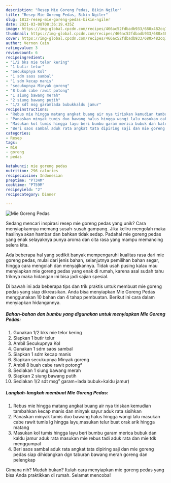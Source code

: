 ```yaml
---
description: "Resep Mie Goreng Pedas, Bikin Ngiler"
title: "Resep Mie Goreng Pedas, Bikin Ngiler"
slug: 1812-resep-mie-goreng-pedas-bikin-ngiler
date: 2021-03-08T08:36:19.435Z
image: https://img-global.cpcdn.com/recipes/466ac52fdbadb933/680x482cq70/mie-goreng-pedas-foto-resep-utama.jpg
thumbnail: https://img-global.cpcdn.com/recipes/466ac52fdbadb933/680x482cq70/mie-goreng-pedas-foto-resep-utama.jpg
cover: https://img-global.cpcdn.com/recipes/466ac52fdbadb933/680x482cq70/mie-goreng-pedas-foto-resep-utama.jpg
author: Vernon Cain
ratingvalue: 3
reviewcount: 6
recipeingredient:
- "1/2 bks mie telor kering"
- "1 butir telur"
- "Secukupnya Kol"
- "1 sdm saos sambal"
- "1 sdm kecap manis"
- "secukupnya Minyak goreng"
- "8 buah cabe rawit potong"
- "1 siung bawang merah"
- "2 siung bawang putih"
- "1/2 sdt msg garamlada bubukkaldu jamur"
recipeinstructions:
- "Rebus mie hingga matang angkat buang air nya tiriskan kemudian tambahkan kecap manis dan minyak sayur aduk rata sisihkan"
- "Panaskan minyak tumis duo bawang halus hingga wangi lalu masukan cabe rawit tumis lg hingga layu,masukan telur buat orak arik hingga matang"
- "Masukan kol tumis hingga layu beri bumbu garam merica bubuk dan kaldu jamur aduk rata masukan mie rebus tadi aduk rata dan mie tdk menggumpal"
- "Beri saos sambal aduk rata angkat tata dipiring saji dan mie goreng pedas siap dihidangkan dgn taburan bawang merah goreng dan pelengkap"
categories:
- Resep
tags:
- mie
- goreng
- pedas

katakunci: mie goreng pedas 
nutrition: 296 calories
recipecuisine: Indonesian
preptime: "PT34M"
cooktime: "PT59M"
recipeyield: "2"
recipecategory: Dinner

---
```



![Mie Goreng Pedas](https://img-global.cpcdn.com/recipes/466ac52fdbadb933/680x482cq70/mie-goreng-pedas-foto-resep-utama.jpg)

Sedang mencari inspirasi resep mie goreng pedas yang unik? Cara menyiapkannya memang susah-susah gampang. Jika keliru mengolah maka hasilnya akan hambar dan bahkan tidak sedap. Padahal mie goreng pedas yang enak selayaknya punya aroma dan cita rasa yang mampu memancing selera kita.

Ada beberapa hal yang sedikit banyak mempengaruhi kualitas rasa dari mie goreng pedas, mulai dari jenis bahan, selanjutnya pemilihan bahan segar, hingga cara mengolah dan menyajikannya. Tidak usah pusing kalau mau menyiapkan mie goreng pedas yang enak di rumah, karena asal sudah tahu triknya maka hidangan ini bisa jadi sajian spesial.




Di bawah ini ada beberapa tips dan trik praktis untuk membuat mie goreng pedas yang siap dikreasikan. Anda bisa menyiapkan Mie Goreng Pedas menggunakan 10 bahan dan 4 tahap pembuatan. Berikut ini cara dalam menyiapkan hidangannya.

<!--inarticleads1-->

##### Bahan-bahan dan bumbu yang digunakan untuk menyiapkan Mie Goreng Pedas:

1. Gunakan 1/2 bks mie telor kering
1. Siapkan 1 butir telur
1. Ambil Secukupnya Kol
1. Gunakan 1 sdm saos sambal
1. Siapkan 1 sdm kecap manis
1. Siapkan secukupnya Minyak goreng
1. Ambil 8 buah cabe rawit potong²
1. Sediakan 1 siung bawang merah
1. Siapkan 2 siung bawang putih
1. Sediakan 1/2 sdt msg² garam+lada bubuk+kaldu jamur)




<!--inarticleads2-->

##### Langkah-langkah membuat Mie Goreng Pedas:

1. Rebus mie hingga matang angkat buang air nya tiriskan kemudian tambahkan kecap manis dan minyak sayur aduk rata sisihkan
1. Panaskan minyak tumis duo bawang halus hingga wangi lalu masukan cabe rawit tumis lg hingga layu,masukan telur buat orak arik hingga matang
1. Masukan kol tumis hingga layu beri bumbu garam merica bubuk dan kaldu jamur aduk rata masukan mie rebus tadi aduk rata dan mie tdk menggumpal
1. Beri saos sambal aduk rata angkat tata dipiring saji dan mie goreng pedas siap dihidangkan dgn taburan bawang merah goreng dan pelengkap




Gimana nih? Mudah bukan? Itulah cara menyiapkan mie goreng pedas yang bisa Anda praktikkan di rumah. Selamat mencoba!
